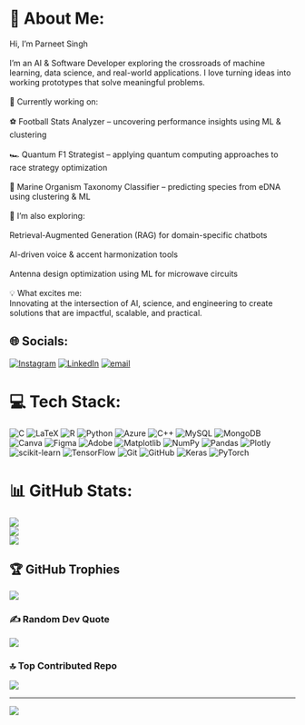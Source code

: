 # 💫 About Me:
Hi, I’m Parneet Singh<br><br>I’m an AI & Software Developer exploring the crossroads of machine learning, data science, and real-world applications. I love turning ideas into working prototypes that solve meaningful problems.<br><br>🔭 Currently working on:<br><br>⚽ Football Stats Analyzer – uncovering performance insights using ML & clustering<br><br>🏎️ Quantum F1 Strategist – applying quantum computing approaches to race strategy optimization<br><br>🌊 Marine Organism Taxonomy Classifier – predicting species from eDNA using clustering & ML<br><br>🌱 I’m also exploring:<br><br>Retrieval-Augmented Generation (RAG) for domain-specific chatbots<br><br>AI-driven voice & accent harmonization tools<br><br>Antenna design optimization using ML for microwave circuits<br><br>💡 What excites me:<br>Innovating at the intersection of AI, science, and engineering to create solutions that are impactful, scalable, and practical.


## 🌐 Socials:
[![Instagram](https://img.shields.io/badge/Instagram-%23E4405F.svg?logo=Instagram&logoColor=white)](https://instagram.com/parneet22singh) [![LinkedIn](https://img.shields.io/badge/LinkedIn-%230077B5.svg?logo=linkedin&logoColor=white)](https://linkedin.com/in/parneet22singh) [![email](https://img.shields.io/badge/Email-D14836?logo=gmail&logoColor=white)](mailto:parneet22singh@gmail.com) 

# 💻 Tech Stack:
![C](https://img.shields.io/badge/c-%2300599C.svg?style=for-the-badge&logo=c&logoColor=white) ![LaTeX](https://img.shields.io/badge/latex-%23008080.svg?style=for-the-badge&logo=latex&logoColor=white) ![R](https://img.shields.io/badge/r-%23276DC3.svg?style=for-the-badge&logo=r&logoColor=white) ![Python](https://img.shields.io/badge/python-3670A0?style=for-the-badge&logo=python&logoColor=ffdd54) ![Azure](https://img.shields.io/badge/azure-%230072C6.svg?style=for-the-badge&logo=microsoftazure&logoColor=white) ![C++](https://img.shields.io/badge/c++-%2300599C.svg?style=for-the-badge&logo=c%2B%2B&logoColor=white) ![MySQL](https://img.shields.io/badge/mysql-4479A1.svg?style=for-the-badge&logo=mysql&logoColor=white) ![MongoDB](https://img.shields.io/badge/MongoDB-%234ea94b.svg?style=for-the-badge&logo=mongodb&logoColor=white) ![Canva](https://img.shields.io/badge/Canva-%2300C4CC.svg?style=for-the-badge&logo=Canva&logoColor=white) ![Figma](https://img.shields.io/badge/figma-%23F24E1E.svg?style=for-the-badge&logo=figma&logoColor=white) ![Adobe](https://img.shields.io/badge/adobe-%23FF0000.svg?style=for-the-badge&logo=adobe&logoColor=white) ![Matplotlib](https://img.shields.io/badge/Matplotlib-%23ffffff.svg?style=for-the-badge&logo=Matplotlib&logoColor=black) ![NumPy](https://img.shields.io/badge/numpy-%23013243.svg?style=for-the-badge&logo=numpy&logoColor=white) ![Pandas](https://img.shields.io/badge/pandas-%23150458.svg?style=for-the-badge&logo=pandas&logoColor=white) ![Plotly](https://img.shields.io/badge/Plotly-%233F4F75.svg?style=for-the-badge&logo=plotly&logoColor=white) ![scikit-learn](https://img.shields.io/badge/scikit--learn-%23F7931E.svg?style=for-the-badge&logo=scikit-learn&logoColor=white) ![TensorFlow](https://img.shields.io/badge/TensorFlow-%23FF6F00.svg?style=for-the-badge&logo=TensorFlow&logoColor=white) ![Git](https://img.shields.io/badge/git-%23F05033.svg?style=for-the-badge&logo=git&logoColor=white) ![GitHub](https://img.shields.io/badge/github-%23121011.svg?style=for-the-badge&logo=github&logoColor=white) ![Keras](https://img.shields.io/badge/Keras-%23D00000.svg?style=for-the-badge&logo=Keras&logoColor=white) ![PyTorch](https://img.shields.io/badge/PyTorch-%23EE4C2C.svg?style=for-the-badge&logo=PyTorch&logoColor=white)
# 📊 GitHub Stats:
![](https://github-readme-stats.vercel.app/api?username=Parneet22Singh&theme=dark&hide_border=false&include_all_commits=false&count_private=false)<br/>
![](https://nirzak-streak-stats.vercel.app/?user=Parneet22Singh&theme=dark&hide_border=false)<br/>
![](https://github-readme-stats.vercel.app/api/top-langs/?username=Parneet22Singh&theme=dark&hide_border=false&include_all_commits=false&count_private=false&layout=compact)

## 🏆 GitHub Trophies
![](https://github-profile-trophy.vercel.app/?username=Parneet22Singh&theme=dracula&no-frame=true&no-bg=false&margin-w=4)

### ✍️ Random Dev Quote
![](https://quotes-github-readme.vercel.app/api?type=horizontal&theme=radical)

### 🔝 Top Contributed Repo
![](https://github-contributor-stats.vercel.app/api?username=Parneet22Singh&limit=5&theme=dark&combine_all_yearly_contributions=true)

---
[![](https://visitcount.itsvg.in/api?id=Parneet22Singh&icon=0&color=11)](https://visitcount.itsvg.in)

<!-- Proudly created with GPRM ( https://gprm.itsvg.in ) -->
